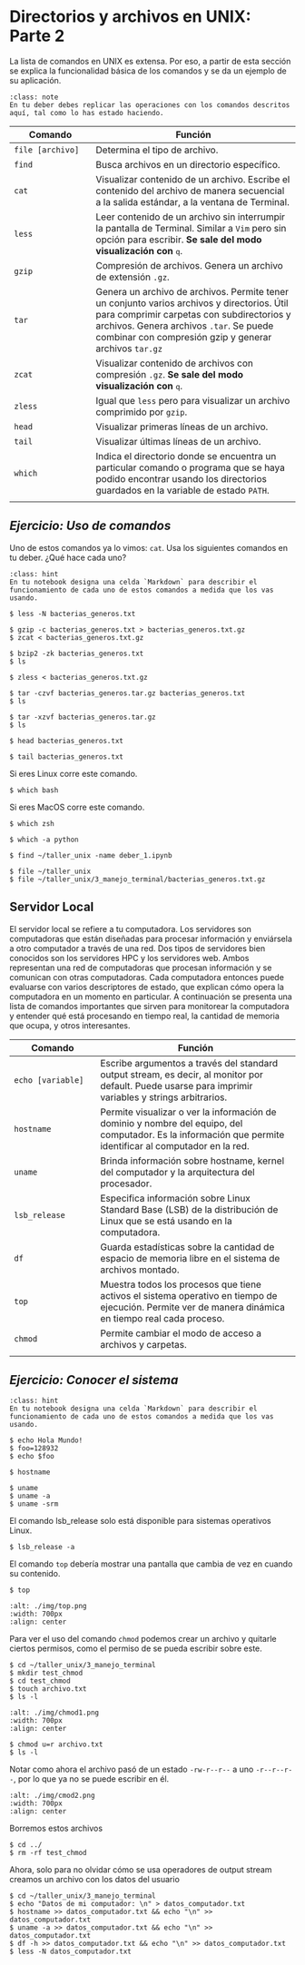 # Directorios y archivos en UNIX: Parte 2

La lista de comandos en UNIX es extensa. Por eso, a partir de esta sección se explica la funcionalidad básica de los comandos y se da un ejemplo de su aplicación. 

```{admonition} Nota
:class: note
En tu deber debes replicar las operaciones con los comandos descritos aquí, tal como lo has estado haciendo.
```

**Comando**          | **Función**
---                  | ---
`file [archivo]`     | Determina el tipo de archivo.
`find`               | Busca archivos en un directorio específico. 
`cat`                | Visualizar contenido de un archivo. Escribe el contenido del archivo de manera secuencial a la salida estándar, a la ventana de Terminal.
`less`               | Leer contenido de un archivo sin interrumpir la pantalla de Terminal. Similar a `Vim` pero sin opción para escribir. **Se sale del modo visualización con** <kbd>q</kbd>.
`gzip`               | Compresión de archivos. Genera un archivo de extensión `.gz`. 
`tar`                | Genera un archivo de archivos. Permite tener un conjunto varios archivos y directorios. Útil para comprimir carpetas con subdirectorios y archivos. Genera archivos `.tar`. Se puede combinar con compresión gzip y generar archivos `tar.gz`
`zcat`               | Visualizar contenido de archivos con compresión `.gz`. **Se sale del modo visualización con** <kbd>q</kbd>.
`zless`              | Igual que `less` pero para visualizar un archivo comprimido por `gzip`.
`head`               | Visualizar primeras líneas de un archivo. 
`tail`               | Visualizar últimas líneas de un archivo. 
`which`              | Indica el directorio donde se encuentra un particular comando o programa que se haya podido encontrar usando los directorios guardados en la variable de estado `PATH`.
|<img width=450/>    | |

<div id="ejercicio7_terminal"/>

## *Ejercicio: Uso de comandos*
Uno de estos comandos ya lo vimos: `cat`. Usa los siguientes comandos en tu deber. ¿Qué hace cada uno?

```{admonition} Instrucción
:class: hint
En tu notebook designa una celda `Markdown` para describir el funcionamiento de cada uno de estos comandos a medida que los vas usando.
```

```shell
$ less -N bacterias_generos.txt
```
```shell
$ gzip -c bacterias_generos.txt > bacterias_generos.txt.gz
$ zcat < bacterias_generos.txt.gz
```
```shell
$ bzip2 -zk bacterias_generos.txt
$ ls
```
```shell
$ zless < bacterias_generos.txt.gz
```

```shell
$ tar -czvf bacterias_generos.tar.gz bacterias_generos.txt
$ ls
```

```shell
$ tar -xzvf bacterias_generos.tar.gz
$ ls
```


```shell
$ head bacterias_generos.txt
```

```shell
$ tail bacterias_generos.txt
```

Si eres Linux corre este comando.
```shell
$ which bash
```
Si eres MacOS corre este comando.
```shell
$ which zsh
```
```shell
$ which -a python
```
```shell
$ find ~/taller_unix -name deber_1.ipynb
```
```shell
$ file ~/taller_unix
$ file ~/taller_unix/3_manejo_terminal/bacterias_generos.txt.gz
```


## Servidor Local

El servidor local se refiere a tu computadora. Los servidores son computadoras que están diseñadas para procesar información y enviársela a otro computador a través de una red. Dos tipos de servidores bien conocidos son los servidores HPC y los servidores web. Ambos representan una red de computadoras que procesan información y se comunican con otras computadoras. Cada computadora entonces puede evaluarse con varios descriptores de estado, que explican cómo opera la computadora en un momento en particular. A continuación se presenta una lista de comandos importantes que sirven para monitorear la computadora y entender qué está procesando en tiempo real, la cantidad de memoria que ocupa, y otros interesantes.

**Comando**                 | **Función**
---                         | ---
`echo [variable]`           | Escribe argumentos a través del standard output stream, es decir, al monitor por default. Puede usarse para imprimir variables y strings arbitrarios.
`hostname`                  | Permite visualizar o ver la información de dominio y nombre del equipo, del computador. Es la información que permite identificar al computador en la red. 
`uname`                     | Brinda información sobre hostname, kernel del computador y la arquitectura del procesador.
`lsb_release`               | Especifica información sobre Linux Standard Base (LSB) de la distribución de Linux que se está usando en la computadora. 
`df`                        | Guarda estadísticas sobre la cantidad de espacio de memoria libre en el sistema de archivos montado.
`top`                       | Muestra todos los procesos que tiene activos el sistema operativo en tiempo de ejecución. Permite ver de manera dinámica en tiempo real cada proceso.
`chmod`                     | Permite cambiar el modo de acceso a archivos y carpetas.
|<img width=300/>           | |

<div id="ejercicio8_terminal"/>

## *Ejercicio: Conocer el sistema*

```{admonition} Instrucción
:class: hint
En tu notebook designa una celda `Markdown` para describir el funcionamiento de cada uno de estos comandos a medida que los vas usando.
```
```shell
$ echo Hola Mundo!
$ foo=128932
$ echo $foo
```
```shell
$ hostname
```
```shell
$ uname
$ uname -a
$ uname -srm
```
El comando lsb_release solo está disponible para sistemas operativos Linux.
```shell
$ lsb_release -a
```
El comando `top` debería mostrar una pantalla que cambia de vez en cuando su contenido. 
```shell
$ top
```
```{image} ./img/top.png
:alt: ./img/top.png
:width: 700px
:align: center
```
Para ver el uso del comando `chmod` podemos crear un archivo y quitarle ciertos permisos, como el permiso de se pueda escribir sobre este. 
```shell
$ cd ~/taller_unix/3_manejo_terminal
$ mkdir test_chmod
$ cd test_chmod
$ touch archivo.txt
$ ls -l
```
```{image} ./img/cmod1.png
:alt: ./img/chmod1.png
:width: 700px
:align: center
```
```shell
$ chmod u=r archivo.txt
$ ls -l
```
Notar como ahora el archivo pasó de un estado `-rw-r--r--` a uno `-r--r--r--`, por lo que ya no se puede escribir en él.
```{image} ./img/cmod2.png
:alt: ./img/cmod2.png
:width: 700px
:align: center
```
Borremos estos archivos
```shell
$ cd ../
$ rm -rf test_chmod
```
Ahora, solo para no olvidar cómo se usa operadores de output stream creamos un archivo con los datos del usuario
```shell
$ cd ~/taller_unix/3_manejo_terminal
$ echo "Datos de mi computador: \n" > datos_computador.txt
$ hostname >> datos_computador.txt && echo "\n" >> datos_computador.txt
$ uname -a >> datos_computador.txt && echo "\n" >> datos_computador.txt
$ df -h >> datos_computador.txt && echo "\n" >> datos_computador.txt
$ less -N datos_computador.txt
```
